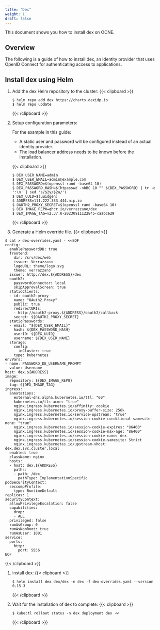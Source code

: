 ```yaml
---
title: "Dex"
weight: 1
draft: false
---
```

This document shows you how to install dex on OCNE.

## Overview

The following is a guide of how to install dex, an identity provider that uses OpenID Connect for authenticating access to applications.

## Install dex using Helm

1. Add the dex Helm repository to the cluster:
   {{< clipboard >}}
   <div class="highlight">
   
   ```
   $ helm repo add dex https://charts.dexidp.io
   $ helm repo update
   ```
   </div>
   {{< /clipboard >}}


1. Setup configuration parameters:

   For the example in this guide: 

   * A static user and password will be configured instead of an actual identity provider.
   * The load balancer address needs to be known before the installation.

   {{< clipboard >}}
   <div class="highlight">
   
   ```
   $ DEX_USER_NAME=admin
   $ DEX_USER_EMAIL=admin@example.com
   $ DEX_PASSWORD=$(openssl rand -base64 10)
   $ DEX_PASSWORD_HASH=$(htpasswd -nbBC 10 "" ${DEX_PASSWORD} | tr -d ':\n' | sed 's/$2y/$2a/')
   $ DEX_UUID=$(uuidgen)
   $ ADDRESS=111.222.333.444.nip.io
   $ OAUTH2_PROXY_SECRET=$(openssl rand -base64 10)
   $ DEX_IMAGE_REPO=ghcr.io/verrazzano/dex
   $ DEX_IMAGE_TAG=v2.37.0-20230911122845-caabc629
   ```
   </div>
   {{< /clipboard >}}


1. Generate a Helm override file.
{{< clipboard >}}
<div class="highlight">

```
$ cat > dex-overrides.yaml - <<EOF
config:
  enablePasswordDB: true
  frontend:
    dir: /srv/dex/web
    issuer: Verrazzano
    logoURL: theme/logo.svg
    theme: verrazzano
  issuer: http://dex.${ADDRESS}/dex
  oauth2:
    passwordConnector: local
    skipApprovalScreen: true
  staticClients:
  - id: oauth2-proxy
    name: "OAuth2 Proxy"
    public: true
    redirectURIs:
    - http://oauth2-proxy.${ADDRESS}/oauth2/callback
    secret: ${OAUTH2_PROXY_SECRET}
  staticPasswords:
  - email: "${DEX_USER_EMAIL}"
    hash: ${DEX_PASSWORD_HASH}
    userID: ${DEX_UUID}
    username: ${DEX_USER_NAME}
  storage:
    config:
      inCluster: true
    type: kubernetes
envVars:
- name: PASSWORD_DB_USERNAME_PROMPT
  value: Username
host: dex.${ADDRESS}
image:
  repository: ${DEX_IMAGE_REPO}
  tag: ${DEX_IMAGE_TAG}
ingress:
  annotations:
    external-dns.alpha.kubernetes.io/ttl: "60"
    kubernetes.io/tls-acme: "true"
    nginx.ingress.kubernetes.io/affinity: cookie
    nginx.ingress.kubernetes.io/proxy-buffer-size: 256k
    nginx.ingress.kubernetes.io/service-upstream: "true"
    nginx.ingress.kubernetes.io/session-cookie-conditional-samesite-none: "true"
    nginx.ingress.kubernetes.io/session-cookie-expires: "86400"
    nginx.ingress.kubernetes.io/session-cookie-max-age: "86400"
    nginx.ingress.kubernetes.io/session-cookie-name: dex
    nginx.ingress.kubernetes.io/session-cookie-samesite: Strict
    nginx.ingress.kubernetes.io/upstream-vhost: dex.dex.svc.cluster.local
  enabled: true
  className: nginx
  hosts:
  - host: dex.${ADDRESS}
    paths:
    - path: /dex
      pathType: ImplementationSpecific
podSecurityContext:
  seccompProfile:
    type: RuntimeDefault
replicas: 1
securityContext:
  allowPrivilegeEscalation: false
  capabilities:
    drop:
    - ALL
  privileged: false
  runAsGroup: 0
  runAsNonRoot: true
  runAsUser: 1001
service:
  ports:
    http:
      port: 5556
EOF
```
</div>
{{< /clipboard >}}

1. Install dex:
   {{< clipboard >}}
   <div class="highlight">

   ```
   $ helm install dex dex/dex -n dex -f dex-overrides.yaml --version 0.15.3
   ```
   </div>
   {{< /clipboard >}}


1. Wait for the installation of dex to complete:
   {{< clipboard >}}
   <div class="highlight">

   ```
   $ kubectl rollout status -n dex deployment dex -w
   ```
   </div>
   {{< /clipboard >}}

   